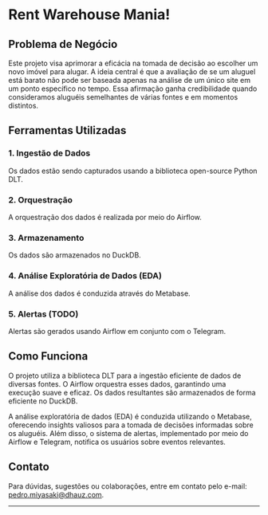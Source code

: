 # Rent Warehouse Mania!

## Problema de Negócio
Este projeto visa aprimorar a eficácia na tomada de decisão ao escolher um novo imóvel para alugar. A ideia central é que a avaliação de se um aluguel está barato não pode ser baseada apenas na análise de um único site em um ponto específico no tempo. Essa afirmação ganha credibilidade quando consideramos aluguéis semelhantes de várias fontes e em momentos distintos.

## Ferramentas Utilizadas

### 1. Ingestão de Dados
Os dados estão sendo capturados usando a biblioteca open-source Python DLT.

### 2. Orquestração
A orquestração dos dados é realizada por meio do Airflow.

### 3. Armazenamento
Os dados são armazenados no DuckDB.

### 4. Análise Exploratória de Dados (EDA)
A análise dos dados é conduzida através do Metabase.

### 5. Alertas (TODO)
Alertas são gerados usando Airflow em conjunto com o Telegram.

## Como Funciona

O projeto utiliza a biblioteca DLT para a ingestão eficiente de dados de diversas fontes. O Airflow orquestra esses dados, garantindo uma execução suave e eficaz. Os dados resultantes são armazenados de forma eficiente no DuckDB.

A análise exploratória de dados (EDA) é conduzida utilizando o Metabase, oferecendo insights valiosos para a tomada de decisões informadas sobre os aluguéis. Além disso, o sistema de alertas, implementado por meio do Airflow e Telegram, notifica os usuários sobre eventos relevantes.

## Contato

Para dúvidas, sugestões ou colaborações, entre em contato pelo e-mail: [pedro.miyasaki@dhauz.com](mailto:seu_email@exemplo.com).

---
